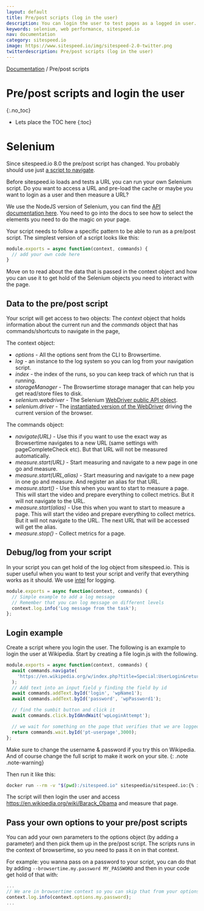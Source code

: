 ```yaml
---
layout: default
title: Pre/post scripts (log in the user)
description: You can login the user to test pages as a logged in user.
keywords: selenium, web performance, sitespeed.io
nav: documentation
category: sitespeed.io
image: https://www.sitespeed.io/img/sitespeed-2.0-twitter.png
twitterdescription: Pre/post scripts (log in the user)
---
```

[Documentation]({{site.baseurl}}/documentation/sitespeed.io/) / Pre/post scripts

# Pre/post scripts and login the user
{:.no_toc}

* Lets place the TOC here
{:toc}

# Selenium
Since sitespeed.io 8.0 the pre/post script has changed. You probably should use just [a script to navigate](../scripting/). 

Before sitespeed.io loads and tests a URL you can run your own Selenium script. Do you want to access a URL and pre-load the cache or maybe you want to login as a user and then measure a URL?

We use the NodeJS version of Selenium, you can find the [API documentation here](http://seleniumhq.github.io/selenium/docs/api/javascript/index.html). You need to go into the docs to see how to select the elements you need to do the magic on your page.

Your script needs to follow a specific pattern to be able to run as a pre/post script. The simplest version of a script looks like this:

~~~javascript
module.exports = async function(context, commands) {
  // add your own code here
}
~~~

Move on to read about the data that is passed in the context object and how you can use it to get hold of the Selenium objects you need to interact with the page.

## Data to the pre/post script

Your script will get access to two objects: The *context* object that holds information about the current run and the *commands* object that has commands/shortcuts to navigate in the page,

The context object:
* *options* - All the options sent from the CLI to Browsertime.
* *log* - an instance to the log system so you can log from your navigation script.
* *index* - the index of the runs, so you can keep track of which run that is running.
* *storageManager* - The Browsertime storage manager that can help you get read/store files to disk.
* *selenium.webdriver* -  The Selenium [WebDriver public API object](https://seleniumhq.github.io/selenium/docs/api/javascript/module/selenium-webdriver/index.html).
* *selenium.driver* - The [instantiated version of the WebDriver](https://seleniumhq.github.io/selenium/docs/api/javascript/module/selenium-webdriver/index_exports_WebDriver.html) driving the current version of the browser.


The commands object:
* *navigate(URL)* - Use this if you want to use the exact way as Browsertime navigates to a new URL (same settings with pageCompleteCheck etc). But that URL will not be measured automatically.
* *measure.start(URL)* - Start measuring and navigate to a new page in one go and measure.
* *measure.start(URL,alias)* - Start measuring and navigate to a new page in one go and measure. And register an alias for that URL.
* *measure.start()* - Use this when you want to start to measure a page. This will start the video and prepare everything to collect metrics. But it will not navigate to the URL.
* *measure.start(alias)* - Use this when you want to start to measure a page. This will start the video and prepare everything to collect metrics. But it will not navigate to the URL. The next URL that will be accessed will get the alias.
* *measure.stop()* - Collect metrics for a page.

## Debug/log from your script
In your script you can get hold of the log object from sitespeed.io. This is super useful when you want to test your script and verify that everything works as it should. We use [intel](https://www.npmjs.com/package/intel) for logging.

~~~javascript
module.exports = async function(context, commands) {
  // Simple example to add a log message
  // Remember that you can log message on different levels
  context.log.info('Log message from the task');
};
~~~

## Login example
Create a script where you login the user. The following is an example to login the user at Wikipedia. Start by creating a file login.js with the following.

~~~javascript
module.exports = async function(context, commands) {
  await commands.navigate(
    'https://en.wikipedia.org/w/index.php?title=Special:UserLogin&returnto=Main+Page'
  );
  // Add text into an input field y finding the field by id
  await commands.addText.byId('login', 'wpName1');
  await commands.addText.byId('password', 'wpPassword1');

  // find the sumbit button and click it
  await commands.click.byIdAndWait('wpLoginAttempt');

  // we wait for something on the page that verifies that we are logged in
  return commands.wait.byId('pt-userpage',3000);
};
~~~

Make sure to change the username & password if you try this on Wikipedia. And of course change the full script to make it work on your site.
{: .note .note-warning}

Then run it like this:

~~~bash
docker run --rm -v "$(pwd):/sitespeed.io" sitespeedio/sitespeed.io:{% include version/sitespeed.io.txt %} --preScript /sitespeed.io/login.js https://en.wikipedia.org/wiki/Barack_Obama
~~~

The script will then login the user and access https://en.wikipedia.org/wiki/Barack_Obama and measure that page.


## Pass your own options to your pre/post scripts
You can add your own parameters to the options object (by adding a parameter) and then pick them up in the pre/post script. The scripts runs in the context of browsertime, so you need to 
pass it on in that context.

For example: you wanna pass on a password to your script, you can do that by adding <code>--browsertime.my.password MY_PASSWORD</code> and then in your code get hold of that with: 

~~~javascript
...
// We are in browsertime context so you can skip that from your options object
context.log.info(context.options.my.password);
...
~~~

